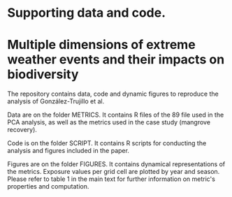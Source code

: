 # Supporting data and code.
# Multiple dimensions of extreme weather events and their impacts on biodiversity

The repository contains data, code and dynamic figures to reproduce the analysis of 
González-Trujillo et al. 

Data are on the folder METRICS. It contains R files of the 89 file used in the PCA analysis, as well as 
the metrics used in the case study (mangrove recovery).

Code is on the folder SCRIPT. It contains R scripts for conducting the analysis and figures included in the paper. 

Figures are on the folder FIGURES. It contains dynamical representations of the metrics. Exposure values per grid cell are plotted by
year and season. Please refer to table 1 in the main text for further information on metric's properties and computation.
